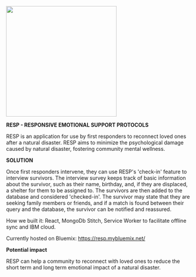 <div style="margin : 0; width : 100%"><img src="https://raw.githubusercontent.com/avarenee/RESP/master/src/assets/RESPlogo.png" width="300" height="300" style="text-align : center"></div>


**RESP - RESPONSIVE EMOTIONAL SUPPORT PROTOCOLS**

RESP is an application for use by first responders to reconnect loved ones after a natural disaster. RESP aims to minimize the psychological damage caused by natural disaster, fostering community mental wellness.

**SOLUTION**

Once first responders intervene, they can use RESP's 'check-in' feature to interview survivors. The interview survey keeps track of basic information about the survivor, such as their name, birthday, and, if they are displaced, a shelter for them to be assigned to. The survivors are then added to the database and considered 'checked-in'. The survivor may state that they are seeking family members or friends, and if a match is found between their query and the database, the survivor can be notified and reassured.

How we built it: React, MongoDb Stitch, Service Worker to facilitate offline sync and IBM cloud.

Currently hosted on Bluemix: https://resp.mybluemix.net/

**Potential impact**  

RESP can help a community to reconnect with loved ones to reduce the short term and long term emotional impact of a natural disaster.





